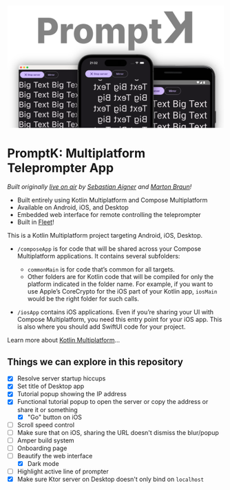 ![](readme_images/promptk.png)

# PromptK: Multiplatform Teleprompter App

_Built originally [live on air](https://twitch.tv/sebi_io) by [Sebastian Aigner](https://github.com/sebastianaigner) and
[Marton Braun](https://github.com/zsmb13)!_

- Built entirely using Kotlin Multiplatform and Compose Multiplatform
- Available on Android, iOS, and Desktop
- Embedded web interface for remote controlling the teleprompter
- Built in [Fleet](https://blog.jetbrains.com/kotlin/2023/11/kotlin-multiplatform-tooling-in-fleet/)!

This is a Kotlin Multiplatform project targeting Android, iOS, Desktop.

* `/composeApp` is for code that will be shared across your Compose Multiplatform applications.
  It contains several subfolders:
    - `commonMain` is for code that’s common for all targets.
    - Other folders are for Kotlin code that will be compiled for only the platform indicated in the folder name.
      For example, if you want to use Apple’s CoreCrypto for the iOS part of your Kotlin app,
      `iosMain` would be the right folder for such calls.

* `/iosApp` contains iOS applications. Even if you’re sharing your UI with Compose Multiplatform,
  you need this entry point for your iOS app. This is also where you should add SwiftUI code for your project.

Learn more about [Kotlin Multiplatform](https://www.jetbrains.com/help/kotlin-multiplatform-dev/get-started.html)…

## Things we can explore in this repository

- [x] Resolve server startup hiccups
- [x] Set title of Desktop app
- [x] Tutorial popup showing the IP address
- [x] Functional tutorial popup to open the server or copy the address or share it or something
    - [x] "Go" button on iOS
- [ ] Scroll speed control
- [ ] Make sure that on iOS, sharing the URL doesn't dismiss the blur/popup
- [ ] Amper build system
- [ ] Onboarding page
- [ ] Beautify the web interface
    - [x] Dark mode
- [ ] Highlight active line of prompter
- [x] Make sure Ktor server on Desktop doesn't only bind on `localhost`